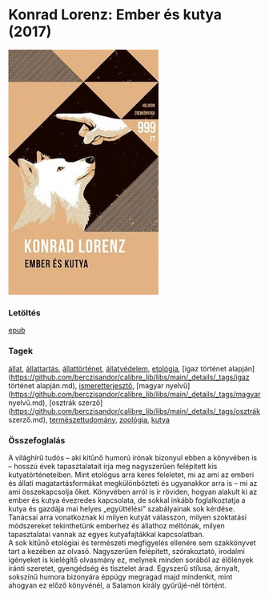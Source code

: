 # <a name="id_474">Konrad Lorenz: Ember és kutya (2017)</a>
<img src="https://github.com/BercziSandor/calibre_lib/raw/main/libs/main/Konrad%20Lorenz/Ember%20es%20kutya%20%28474%29/cover.jpg" alt="cover" width="300"/>

### Letöltés
[epub](https://github.com/BercziSandor/calibre_lib/raw/main/libs/main/Konrad%20Lorenz/Ember%20es%20kutya%20%28474%29/Ember%20es%20kutya%20-%20Konrad%20Lorenz.epub)

### Tagek
[állat](https://github.com/berczisandor/calibre_lib/libs/main/_details/_tags/állat.md), [állattartás](https://github.com/berczisandor/calibre_lib/libs/main/_details/_tags/állattartás.md), [állattörténet](https://github.com/berczisandor/calibre_lib/libs/main/_details/_tags/állattörténet.md), [állatvédelem](https://github.com/berczisandor/calibre_lib/libs/main/_details/_tags/állatvédelem.md), [etológia](https://github.com/berczisandor/calibre_lib/libs/main/_details/_tags/etológia.md), [igaz történet alapján](https://github.com/berczisandor/calibre_lib/libs/main/_details/_tags/igaz történet alapján.md), [ismeretterjesztő](https://github.com/berczisandor/calibre_lib/libs/main/_details/_tags/ismeretterjesztő.md), [magyar nyelvű](https://github.com/berczisandor/calibre_lib/libs/main/_details/_tags/magyar nyelvű.md), [osztrák szerző](https://github.com/berczisandor/calibre_lib/libs/main/_details/_tags/osztrák szerző.md), [természettudomány](https://github.com/berczisandor/calibre_lib/libs/main/_details/_tags/természettudomány.md), [zoológia](https://github.com/berczisandor/calibre_lib/libs/main/_details/_tags/zoológia.md), [kutya](https://github.com/berczisandor/calibre_lib/libs/main/_details/_tags/kutya.md)

### Összefoglalás
<div>
<p>A ​világhírű tudós – aki kitűnő humorú írónak bizonyul ebben a könyvében is – hosszú évek tapasztalatait írja meg nagyszerűen felépített kis kutyatörténeteiben. Mint etológus arra keres feleletet, mi az ami az emberi és állati magatartásformákat megkülönbözteti és ugyanakkor arra is – mi az ami összekapcsolja őket. Könyvében arról is ír röviden, hogyan alakult ki az ember és kutya évezredes kapcsolata, de sokkal inkább foglalkoztatja a kutya és gazdája mai helyes „együttélési” szabályainak sok kérdése. Tanácsai arra vonatkoznak ki milyen kutyát válasszon, milyen szoktatási módszereket tekinthetünk emberhez és állathoz méltónak, milyen tapasztalatai vannak az egyes kutyafajtákkal kapcsolatban.<br>A sok kitűnő etológiai és természeti megfigyelés ellenére sem szakkönyvet tart a kezében az olvasó. Nagyszerűen felépített, szórakoztató, irodalmi igényeket is kielégítő olvasmány ez, melynek minden sorából az élőlények iránti szeretet, gyengédség és tisztelet árad. Egyszerű stílusa, árnyalt, sokszínű humora bizonyára éppúgy megragad majd mindenkit, mint ahogyan ez előző könyvénél, a Salamon király gyűrűjé-nél történt.</p></div>


